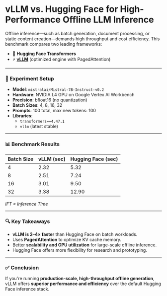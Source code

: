 # vLLM vs. Hugging Face for High-Performance Offline LLM Inference

Offline inference—such as batch generation, document processing, or static content creation—demands high throughput and cost efficiency. This benchmark compares two leading frameworks:

- 🤗 **Hugging Face Transformers**
- ⚡ **[vLLM](https://github.com/vllm-project/vllm)** (optimized engine with PagedAttention)

---

### 🧪 Experiment Setup

- **Model**: `mistralai/Mistral-7B-Instruct-v0.2`
- **Hardware**: NVIDIA L4 GPU on Google Vertex AI Workbench
- **Precision**: bfloat16 (no quantization)
- **Batch Sizes**: 4, 8, 16, 32
- **Prompts**: 100 total, max new tokens: 100
- **Libraries**:
  - `transformers==4.47.1`
  - `vllm` (latest stable)

---

### 📊 Benchmark Results

| Batch Size | vLLM (sec) | Hugging Face (sec) |
|------------|------------|--------------------|
| 4          | 2.32       | 5.32               |
| 8          | 2.51       | 7.24               |
| 16         | 3.01       | 9.50               |
| 32         | 3.38       | 12.90              |

*IFT = Inference Time*

---

### 🔍 Key Takeaways

- **vLLM is 2–4× faster** than Hugging Face on batch workloads.
- Uses **PagedAttention** to optimize KV cache memory.
- Better **scalability and GPU utilization** for large-scale offline inference.
- Hugging Face offers more flexibility for research and prototyping.

---

### ✅ Conclusion

If you're running **production-scale, high-throughput offline generation**, vLLM offers **superior performance and efficiency** over the default Hugging Face inference stack.

